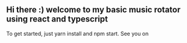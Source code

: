 ## Hi there :) welcome to my basic music rotator using react and typescript

To get started, just yarn install and npm start. See you on

